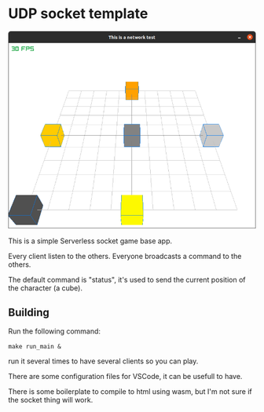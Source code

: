 # UDP socket template

![This is how it looks!!](demo.png)

This is a simple Serverless socket game base app.

Every client listen to the others. Everyone broadcasts a command to the others.

The default command is "status", it's used to send the current position of the character (a cube).

## Building

Run the following command:

```
make run_main &
```

run it several times to have several clients so you can play.

There are some configuration files for VSCode, it can be usefull to have.

There is some boilerplate to compile to html using wasm, but I'm not sure if the socket thing will work.